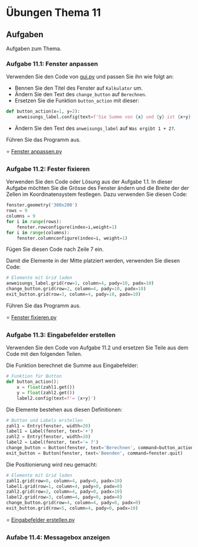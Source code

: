 # Übungen Thema 11

## Aufgaben

Aufgaben zum Thema.

### Aufgabe 11.1: Fenster anpassen

Verwenden Sie den Code von [gui.py](https://github.com/janikvonrotz/python.casa/blob/main/topic-11/gui.py) und passen Sie ihn wie folgt an:

* Bennen Sie den Titel des Fenster auf `Kalkulator` um.
* Ändern Sie den Text des `change_button` auf `Berechnen`.
* Ersetzen Sie die Funktion `button_action` mit dieser:

```python
def button_action(x=1, y=2):
	anweisungs_label.config(text=f'Sie Summe von {x} und {y} ist {x+y}')
```

* Ändern Sie den Text des `anweisungs_label` auf `Was ergibt 1 + 2?`.

Führen Sie das Programm aus.

⭐ [Fenster anpassen.py](https://github.com/janikvonrotz/python.casa/blob/main/topic-11/Fenster%20anpassen.py)

### Aufgabe 11.2: Fester fixieren

Verwenden Sie den Code oder Lösung aus der Aufgabe 1.1. In dieser Aufgabe möchten Sie die Grösse des Fenster ändern und die Breite der der Zellen im Koordinatensystem festlegen. Dazu verwenden Sie diesen Code:

```python
fenster.geometry('300x200')
rows = 9
columns = 9
for i in range(rows):
    fenster.rowconfigure(index=i,weight=1)
for i in range(columns):
    fenster.columnconfigure(index=i, weight=1)
```

Fügen Sie diesen Code nach Zeile 7 ein.

Damit die Elemente in der Mitte platziert werden, verwenden Sie diesen Code:

```python
# Elemente mit Grid laden
anweisungs_label.grid(row=1, column=4, pady=10, padx=10)
change_button.grid(row=2, column=4, pady=10, padx=10)
exit_button.grid(row=3, column=4, pady=10, padx=10)
```

Führen Sie das Programm aus.

⭐ [Fenster fixieren.py](https://github.com/janikvonrotz/python.casa/blob/main/topic-11/Fenster%20fixieren.py)

### Aufgabe 11.3: Eingabefelder erstellen

Verwenden Sie den Code von Aufgabe 11.2 und ersetzen Sie Teile aus dem Code mit den folgenden Teilen.

Die Funktion berechnet die Summe aus Eingabefelder:

```python
# Funktion für Button
def button_action():
    x = float(zahl1.get())
    y = float(zahl2.get())
    label2.config(text=f'= {x+y}')
```

Die Elemente bestehen aus diesen Definitionen:

```python
# Button und Labels erstellen
zahl1 = Entry(fenster, width=20)
label1 = Label(fenster, text='+')
zahl2 = Entry(fenster, width=20)
label2 = Label(fenster, text='= ?')
change_button = Button(fenster, text='Berechnen', command=button_action)
exit_button = Button(fenster, text='Beenden', command=fenster.quit)
```

Die Positionierung wird neu gemacht:

```python
# Elemente mit Grid laden
zahl1.grid(row=0, column=4, pady=0, padx=10)
label1.grid(row=1, column=4, pady=0, padx=0)
zahl2.grid(row=2, column=4, pady=0, padx=10)
label2.grid(row=3, column=4, pady=0, padx=0)
change_button.grid(row=4, column=4, pady=0, padx=0)
exit_button.grid(row=5, column=4, pady=0, padx=10)
```

⭐ [Eingabefelder erstellen.py](https://github.com/janikvonrotz/python.casa/blob/main/topic-11/Eingabefelder%20erstellen.py)

### Aufabe 11.4: Messagebox anzeigen